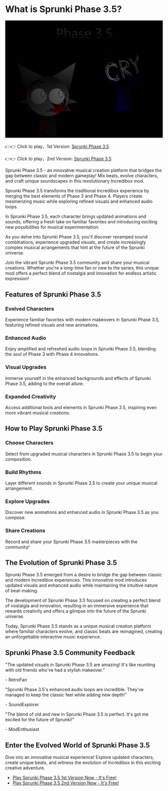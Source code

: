 # What is Sprunki Phase 3.5?

![Sprunki Phase 3.5](https://raw.githubusercontent.com/sprunkiscrunkly/sprunki-phase-3-5/refs/heads/main/sprunki-phase-3-5.png "Sprunki Phase 3.5")

👉👉 Click to play，1st Version: [Sprunki Phase 3.5](https://sprunksters.com/sprunki-phase-3-5/ "Sprunki Phase 3.5")

👉👉 Click to play，2nd Version: [Sprunki Phase 3.5](https://sprunkiscrunkly.com/sprunki-phase-3-5/ "Sprunki Phase 3.5")

Sprunki Phase 3.5 - an innovative musical creation platform that bridges the gap between classic and modern gameplay! Mix beats, evolve characters, and craft unique soundscapes in this revolutionary  Incredibox mod.

Sprunki Phase 3.5 transforms the traditional Incredibox experience by merging the best elements of Phase 3 and Phase 4. Players create mesmerizing music while exploring refined visuals and enhanced audio loops.

In Sprunki Phase 3.5, each character brings updated animations and sounds, offering a fresh take on familiar favorites and introducing exciting new possibilities for musical experimentation.

As you delve into Sprunki Phase 3.5, you'll discover revamped sound combinations, experience upgraded visuals, and create increasingly complex musical arrangements that hint at the future of the Sprunki universe.

Join the vibrant Sprunki Phase 3.5 community and share your musical creations. Whether you're a long-time fan or new to the series, this unique mod offers a perfect blend of nostalgia and innovation for endless artistic expression!

## Features of Sprunki Phase 3.5

### Evolved Characters

Experience familiar favorites with modern makeovers in Sprunki Phase 3.5, featuring refined visuals and new animations.

### Enhanced Audio

Enjoy amplified and refreshed audio loops in Sprunki Phase 3.5, blending the soul of Phase 3 with Phase 4 innovations.

### Visual Upgrades

Immerse yourself in the enhanced backgrounds and effects of Sprunki Phase 3.5, adding to the overall allure.

### Expanded Creativity

Access additional tools and elements in Sprunki Phase 3.5, inspiring even more vibrant musical creations.

## How to Play Sprunki Phase 3.5

### Choose Characters

Select from upgraded musical characters in Sprunki Phase 3.5 to begin your composition.

### Build Rhythms

Layer different sounds in Sprunki Phase 3.5 to create your unique musical arrangement.

### Explore Upgrades

Discover new animations and enhanced audio in Sprunki Phase 3.5 as you compose.

### Share Creations

Record and share your Sprunki Phase 3.5 masterpieces with the community!

## The Evolution of Sprunki Phase 3.5

Sprunki Phase 3.5 emerged from a desire to bridge the gap between classic and modern Incredibox experiences. This innovative mod introduces updated visuals and enhanced audio while maintaining the intuitive nature of beat-making.

The development of Sprunki Phase 3.5 focused on creating a perfect blend of nostalgia and innovation, resulting in an immersive experience that rewards creativity and offers a glimpse into the future of the Sprunki universe.

Today, Sprunki Phase 3.5 stands as a unique musical creation platform where familiar characters evolve, and classic beats are reimagined, creating an unforgettable interactive music experience.

## Sprunki Phase 3.5 Community Feedback

"The updated visuals in Sprunki Phase 3.5 are amazing! It's like reuniting with old friends who've had a stylish makeover."

\- RetroFan

"Sprunki Phase 3.5's enhanced audio loops are incredible. They've managed to keep the classic feel while adding new depth!"

\- SoundExplorer

"The blend of old and new in Sprunki Phase 3.5 is perfect. It's got me excited for the future of Sprunki!"

\- ModEnthusiast

## Enter the Evolved World of Sprunki Phase 3.5

Dive into an innovative musical experience! Explore updated characters, create unique beats, and witness the evolution of  Incredibox in this exciting creative adventure.

- [Play Sprunki Phase 3.5 1st Version Now - It's Free!](https://sprunksters.com/sprunki-phase-3-5/)
- [Play Sprunki Phase 3.5 2nd Version Now - It's Free!](https://sprunkiscrunkly.com/sprunki-phase-3-5/)
